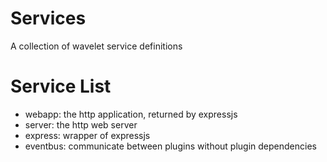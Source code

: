 # Services
A collection of wavelet service definitions

# Service List

- webapp:   the http application, returned by expressjs
- server:   the http web server
- express:  wrapper of expressjs
- eventbus: communicate between plugins without plugin dependencies
